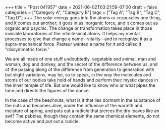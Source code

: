 +++
title = "Post 041957"
date = 2021-06-02T03:21:59-07:00
draft = false
categories = ["Category A", "Category B"]
tags = ["Tag A", "Tag B", "Tag C", "Tag D"]
+++
The solar energy goes into the atoms or corpuscles one thing, and it comes out another; it goes in as inorganic force, and it comes out as organic and psychic. The change or transformation takes place in those invisible laboratories of the infinitesimal atoms. It helps my mental processes to give that change a name--vitality--and to recognize it as a supra-mechanical force. Pasteur wanted a name for it and called it "dissymmetric force."

We are all made of one stuff undoubtedly, vegetable and animal, man and woman, dog and donkey, and the secret of the difference between us, and of the passing along of the difference from generation to generation with but slight variations, may be, so to speak, in the way the molecules and atoms of our bodies take hold of hands and perform their mystic dances in the inner temple of life. But one would like to know who or what pipes the tune and directs the figures of the dance.

In the case of the beechnuts, what is it that lies dormant in the substance of the nuts and becomes alive, under the influence of the warmth and moisture of spring, and puts out a radicle that pierces the dry leaves like an awl? The pebbles, though they contain the same chemical elements, do not become active and put out a radicle.
